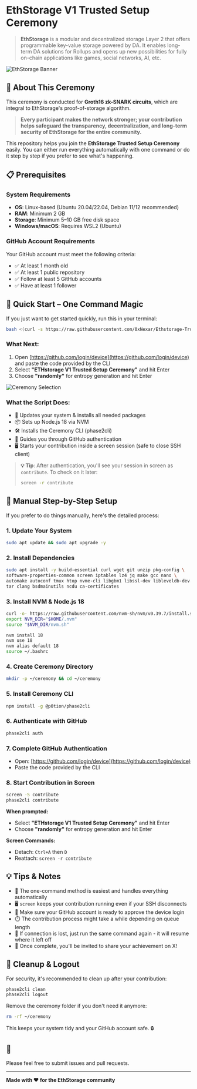 # EthStorage V1 Trusted Setup Ceremony



> **EthStorage** is a modular and decentralized storage Layer 2 that offers programmable key-value storage powered by DA. It enables long-term DA solutions for Rollups and opens up new possibilities for fully on-chain applications like games, social networks, AI, etc.

![EthStorage Banner](https://github.com/user-attachments/assets/20f5f5d8-5b69-40ba-85fe-e0e20223a04a)

## 🎯 About This Ceremony

This ceremony is conducted for **Groth16 zk-SNARK circuits**, which are integral to EthStorage's proof-of-storage algorithm. 

> **Every participant makes the network stronger; your contribution helps safeguard the transparency, decentralization, and long-term security of EthStorage for the entire community.**

This repository helps you join the **EthStorage Trusted Setup Ceremony** easily. You can either run everything automatically with one command or do it step by step if you prefer to see what's happening.

## 📋 Prerequisites

### System Requirements
- **OS**: Linux-based (Ubuntu 20.04/22.04, Debian 11/12 recommended)
- **RAM**: Minimum 2 GB
- **Storage**: Minimum 5–10 GB free disk space
- **Windows/macOS**: Requires WSL2 (Ubuntu)

### GitHub Account Requirements
Your GitHub account must meet the following criteria:
- ✅ At least 1 month old
- ✅ At least 1 public repository
- ✅ Follow at least 5 GitHub accounts
- ✅ Have at least 1 follower

## 🚀 Quick Start – One Command Magic

If you just want to get started quickly, run this in your terminal:

```bash
bash <(curl -s https://raw.githubusercontent.com/0xNexar/Ethstorage-Trusted-Setup-Ceremony/main/run.sh)
```

### What Next:
1. Open [https://github.com/login/device](https://github.com/login/device) and paste the code provided by the CLI
2. Select **"ETHstorage V1 Trusted Setup Ceremony"** and hit Enter
3. Choose **"randomly"** for entropy generation and hit Enter

![Ceremony Selection](https://github.com/user-attachments/assets/18498457-aeeb-4aa4-b2ca-dcbf993aa999)

### What the Script Does:
- 🔄 Updates your system & installs all needed packages
- 📦 Sets up Node.js 18 via NVM
- 🛠️ Installs the Ceremony CLI (phase2cli)
- 🔐 Guides you through GitHub authentication
- 🖥️ Starts your contribution inside a screen session (safe to close SSH client)

> **💡 Tip**: After authentication, you'll see your session in screen as `contribute`. To check on it later:
> ```bash
> screen -r contribute
> ```

## 📝 Manual Step-by-Step Setup

If you prefer to do things manually, here's the detailed process:

### 1. Update Your System
```bash
sudo apt update && sudo apt upgrade -y
```

### 2. Install Dependencies
```bash
sudo apt install -y build-essential curl wget git unzip pkg-config \
software-properties-common screen iptables lz4 jq make gcc nano \
automake autoconf tmux htop nvme-cli libgbm1 libssl-dev libleveldb-dev \
tar clang bsdmainutils ncdu ca-certificates
```

### 3. Install NVM & Node.js 18
```bash
curl -o- https://raw.githubusercontent.com/nvm-sh/nvm/v0.39.7/install.sh | bash
export NVM_DIR="$HOME/.nvm"
source "$NVM_DIR/nvm.sh"

nvm install 18
nvm use 18
nvm alias default 18
source ~/.bashrc
```

### 4. Create Ceremony Directory
```bash
mkdir -p ~/ceremony && cd ~/ceremony
```

### 5. Install Ceremony CLI
```bash
npm install -g @p0tion/phase2cli
```

### 6. Authenticate with GitHub
```bash
phase2cli auth
```

### 7. Complete GitHub Authentication
- Open: [https://github.com/login/device](https://github.com/login/device)
- Paste the code provided by the CLI

### 8. Start Contribution in Screen
```bash
screen -S contribute
phase2cli contribute
```

**When prompted:**
- Select **"ETHstorage V1 Trusted Setup Ceremony"** and hit Enter
- Choose **"randomly"** for entropy generation and hit Enter

**Screen Commands:**
- Detach: `Ctrl+A` then `D`
- Reattach: `screen -r contribute`

## 💡 Tips & Notes

- 🎯 The one-command method is easiest and handles everything automatically
- 🖥️ `screen` keeps your contribution running even if your SSH disconnects
- 🔐 Make sure your GitHub account is ready to approve the device login
- ⏱️ The contribution process might take a while depending on queue length
- 🔄 If connection is lost, just run the same command again - it will resume where it left off
- 🎉 Once complete, you'll be invited to share your achievement on X!

## 🧹 Cleanup & Logout

For security, it's recommended to clean up after your contribution:

```bash
phase2cli clean
phase2cli logout
```

Remove the ceremony folder if you don't need it anymore:

```bash
rm -rf ~/ceremony
```

This keeps your system tidy and your GitHub account safe. 🔒

## 🤝 

Please feel free to submit issues and pull requests.


---

**Made with ❤️ for the EthStorage community**

